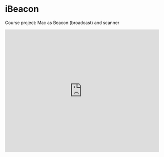 # iBeacon
Course project: Mac as Beacon (broadcast) and scanner


<iframe height="400px" width="100%" src="https://repl.it/@DmitriyRomakin/DistanceiBeacon?lite=true" scrolling="no" frameborder="no" allowtransparency="true" allowfullscreen="true" sandbox="allow-forms allow-pointer-lock allow-popups allow-same-origin allow-scripts allow-modals"></iframe>

